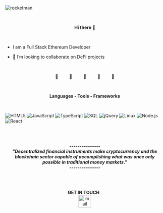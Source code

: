 
![rocketman](https://user-images.githubusercontent.com/19872990/119971908-db0b4e80-bfb1-11eb-8f56-69c4fbf0fea5.jpg)

  
<br>
<p align="center">
  <b>Hi there 👋 </b>
</p>
<br>

- I am a Full Stack Ethereum Developer

- 👯 I’m looking to collaborate on DeFi projects


<br>
<p align="center">
🚀     &nbsp &nbsp  &nbsp &nbsp  🚀    &nbsp &nbsp  &nbsp &nbsp    🚀    &nbsp &nbsp  &nbsp &nbsp    🚀     &nbsp &nbsp   &nbsp &nbsp  🚀  
</p>
  
<br>






  


<p align="center">
<b>Languages - Tools - Frameworks </b>
</p>
<br>

![HTML5](https://img.shields.io/badge/-HTML5-000000?style=flat&logo=HTML5)
![JavaScript](https://img.shields.io/badge/-JavaScript-000000?style=flat&logo=javascript)
![TypeScript](https://img.shields.io/badge/-TypeScript-000000?style=flat&logo=typescript&logoColor=007ACC)
![SQL](https://img.shields.io/badge/-SQL-000000?style=flat&logo=MySQL)
![jQuery](https://img.shields.io/badge/-jQuery-000000?style=flat&logo=jQuery&logoColor=0769AD)
![Linux](https://img.shields.io/badge/-Linux-000000?style=flat&logo=linux&logoColor=FCC624)
![Node.js](https://img.shields.io/badge/-Node.js-000000?style=flat&logo=node.js&logoColor=339933)
![React](https://img.shields.io/badge/-React-000000?style=flat&logo=React&logoColor=61DAFB)

<br>
<br>
<p align="center"><b><i>---------------<br>"Decentralized financial instruments make cryptocurrency and the blockchain sector capable of accomplishing what was once only possible in traditional money markets." <br>--------------- </i></b></p>

<br>
<br>
<p align="center"><b>GET IN TOUCH</b> &nbsp;  <br> <a href="mailto:mag.begic_nedim@yahoo.com"><img src="https://www.vectorlogo.zone/logos/yahoo/yahoo-tile.svg" width="40 px" alt="mail"></a> </p>


